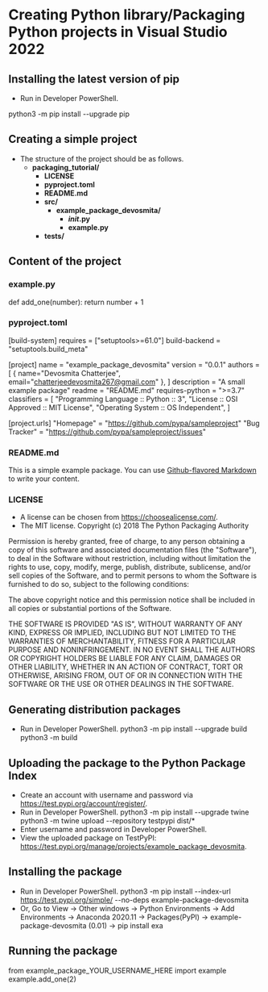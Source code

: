 # Creating Python library/Packaging Python projects in Visual Studio 2022

## Installing the latest version of pip
- Run in Developer PowerShell.

python3 -m pip install --upgrade pip

## Creating a simple project
- The structure of the project should be as follows.
  - **packaging_tutorial/**
    - **LICENSE**
    - **pyproject.toml**
    - **README.md**
    - **src/**
      - **example_package_devosmita/**
        - **_init_.py**
        - **example.py**
    - **tests/**

## Content of the project

### example.py
def add_one(number):
    return number + 1
    
### pyproject.toml  
[build-system]
requires = ["setuptools>=61.0"]
build-backend = "setuptools.build_meta"

[project]
name = "example_package_devosmita"
version = "0.0.1"
authors = [
  { name="Devosmita Chatterjee", email="chatterjeedevosmita267@gmail.com" },
]
description = "A small example package"
readme = "README.md"
requires-python = ">=3.7"
classifiers = [
    "Programming Language :: Python :: 3",
    "License :: OSI Approved :: MIT License",
    "Operating System :: OS Independent",
]

[project.urls]
"Homepage" = "https://github.com/pypa/sampleproject"
"Bug Tracker" = "https://github.com/pypa/sampleproject/issues"

### README.md
This is a simple example package. You can use
[Github-flavored Markdown](https://guides.github.com/features/mastering-markdown/)
to write your content.

### LICENSE
- A license can be chosen from https://choosealicense.com/.
- The MIT license.
Copyright (c) 2018 The Python Packaging Authority

Permission is hereby granted, free of charge, to any person obtaining a copy
of this software and associated documentation files (the "Software"), to deal
in the Software without restriction, including without limitation the rights
to use, copy, modify, merge, publish, distribute, sublicense, and/or sell
copies of the Software, and to permit persons to whom the Software is
furnished to do so, subject to the following conditions:

The above copyright notice and this permission notice shall be included in all
copies or substantial portions of the Software.

THE SOFTWARE IS PROVIDED "AS IS", WITHOUT WARRANTY OF ANY KIND, EXPRESS OR
IMPLIED, INCLUDING BUT NOT LIMITED TO THE WARRANTIES OF MERCHANTABILITY,
FITNESS FOR A PARTICULAR PURPOSE AND NONINFRINGEMENT. IN NO EVENT SHALL THE
AUTHORS OR COPYRIGHT HOLDERS BE LIABLE FOR ANY CLAIM, DAMAGES OR OTHER
LIABILITY, WHETHER IN AN ACTION OF CONTRACT, TORT OR OTHERWISE, ARISING FROM,
OUT OF OR IN CONNECTION WITH THE SOFTWARE OR THE USE OR OTHER DEALINGS IN THE
SOFTWARE.

## Generating distribution packages
- Run in Developer PowerShell.
python3 -m pip install --upgrade build
python3 -m build

## Uploading the package to the Python Package Index
- Create an account with username and password via  https://test.pypi.org/account/register/.
- Run in Developer PowerShell.
python3 -m pip install --upgrade twine
python3 -m twine upload --repository testpypi dist/*
- Enter username and password in Developer PowerShell.
- View the uploaded package on TestPyPI: https://test.pypi.org/manage/projects/example_package_devosmita.

## Installing the package
- Run in Developer PowerShell.
python3 -m pip install --index-url https://test.pypi.org/simple/ --no-deps example-package-devosmita
- Or, Go to View -> Other windows -> Python Environments -> Add Environments -> Anaconda 2020.11 -> Packages(PyPI) -> example-package-devosmita (0.01) -> pip install exa

## Running the package
from example_package_YOUR_USERNAME_HERE import example
example.add_one(2)
